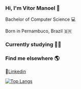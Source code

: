 ### Hi, I'm Vitor Manoel 👋

<p>Bachelor of Computer Science 💻</p>
<p>Born in Pernambuco, Brazil 🇧🇷 </p>

### Currently studying 👨‍💻 

### Find me elsewhere 🌎

💼[Linkedin](https://www.linkedin.com/in/vitormanoel/)


[![Top Langs](https://github-readme-stats.vercel.app/api/top-langs/?username=vitormanoelcsantos)](https://github.com/anuraghazra/github-readme-stats)
